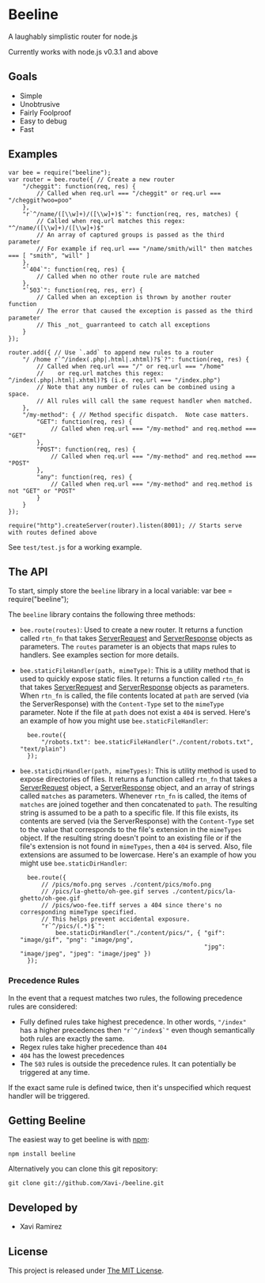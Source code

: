 # Beeline

A laughably simplistic router for node.js

Currently works with node.js v0.3.1 and above

## Goals
* Simple
* Unobtrusive
* Fairly Foolproof
* Easy to debug
* Fast

## Examples

    var bee = require("beeline");
    var router = bee.route({ // Create a new router
        "/cheggit": function(req, res) {
            // Called when req.url === "/cheggit" or req.url === "/cheggit?woo=poo"
        },
        "r`^/name/([\\w]+)/([\\w]+)$`": function(req, res, matches) {
            // Called when req.url matches this regex: "^/name/([\\w]+)/([\\w]+)$"
            // An array of captured groups is passed as the third parameter
            // For example if req.url === "/name/smith/will" then matches === [ "smith", "will" ]
        },
        "`404`": function(req, res) {
            // Called when no other route rule are matched
        },
        "`503`": function(req, res, err) {
            // Called when an exception is thrown by another router function
            // The error that caused the exception is passed as the third parameter
            // This _not_ guarranteed to catch all exceptions
        }
    });
    
    router.add({ // Use `.add` to append new rules to a router 
        "/ /home r`^/index(.php|.html|.xhtml)?$`?": function(req, res) {
            // Called when req.url === "/" or req.url === "/home"
            //    or req.url matches this regex: ^/index(.php|.html|.xhtml)?$ (i.e. req.url === "/index.php")
            // Note that any number of rules can be combined using a space.
            // All rules will call the same request handler when matched.
        },
        "/my-method": { // Method specific dispatch.  Note case matters.
            "GET": function(req, res) {
                // Called when req.url === "/my-method" and req.method === "GET"
            },
            "POST": function(req, res) {
                // Called when req.url === "/my-method" and req.method === "POST"
            },
            "any": function(req, res) {
                // Called when req.url === "/my-method" and req.method is not "GET" or "POST"
            }
        }
    });
    
    require("http").createServer(router).listen(8001); // Starts serve with routes defined above

See `test/test.js` for a working example.

## The API

To start, simply store the `beeline` library in a local variable:
    var bee = require("beeline");

The `beeline` library contains the following three methods:

- `bee.route(routes)`: Used to create a new router.  It returns a function called `rtn_fn` that takes [ServerRequest](http://nodejs.org/docs/v0.4.5/api/http.html#http.ServerRequest) and [ServerResponse](http://nodejs.org/docs/v0.4.5/api/http.html#http.ServerResponse) objects as parameters.  The `routes` parameter is an objects that maps rules to handlers.  See examples section for more details.
- `bee.staticFileHandler(path, mimeType)`: This is a utility method that is used to quickly expose static files.  It returns a function called `rtn_fn` that takes [ServerRequest](http://nodejs.org/docs/v0.4.5/api/http.html#http.ServerRequest) and [ServerResponse](http://nodejs.org/docs/v0.4.5/api/http.html#http.ServerResponse) objects as parameters.  When `rtn_fn` is called, the file contents located at `path` are served (via the ServerResponse) with the `Content-Type` set to the `mimeType` parameter.  Note if the file at `path` does not exist a `404` is served.  Here's an example of how you might use `bee.staticFileHandler`:

        bee.route({
            "/robots.txt": bee.staticFileHandler("./content/robots.txt", "text/plain")
        });
- `bee.staticDirHandler(path, mimeTypes)`: This is utility method is used to expose directories of files.  It returns a function called `rtn_fn` that takes a [ServerRequest](http://nodejs.org/docs/v0.4.5/api/http.html#http.ServerRequest) object, a [ServerResponse](http://nodejs.org/docs/v0.4.5/api/http.html#http.ServerResponse) object, and an array of strings called `matches` as parameters.  Whenever `rtn_fn` is called, the items of `matches` are joined together and then concatenated to `path`.  The resulting string is assumed to be a path to a specific file.  If this file exists, its contents are served (via the ServerResponse) with the `Content-Type` set to the value that corresponds to the file's extension in the `mimeTypes` object.  If the resulting string doesn't point to an existing file or if the file's extension is not found in `mimeTypes`, then a `404` is served.  Also, file extensions are assumed to be lowercase.  Here's an example of how you might use `bee.staticDirHandler`:

        bee.route({
            // /pics/mofo.png serves ./content/pics/mofo.png
            // /pics/la-ghetto/oh-gee.gif serves ./content/pics/la-ghetto/oh-gee.gif
            // /pics/woo-fee.tiff serves a 404 since there's no corresponding mimeType specified.
            // This helps prevent accidental exposure.
            "r`^/pics/(.*)$`":
                bee.staticDirHandler("./content/pics/", { "gif": "image/gif", "png": "image/png",
                                                          "jpg": "image/jpeg", "jpeg": "image/jpeg" })
        });

### Precedence Rules

In the event that a request matches two rules, the following precedence rules are considered:

- Fully defined rules take highest precedence.  In other words, `"/index"` has a higher precedences then ``"r`^/index$`"`` even though semantically both rules are exactly the same.
- Regex rules take higher precedence than `404`
- `404` has the lowest precedences
- The `503` rules is outside the precedence rules.  It can potentially be triggered at any time.

If the exact same rule is defined twice, then it's unspecified which request handler will be triggered.

## Getting Beeline

The easiest way to get beeline is with [npm](http://npmjs.org/):

    npm install beeline

Alternatively you can clone this git repository:

    git clone git://github.com/Xavi-/beeline.git

## Developed by
* Xavi Ramirez

## License
This project is released under [The MIT License](http://www.opensource.org/licenses/mit-license.php).